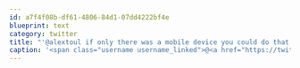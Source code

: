 ```yaml
---
id: a7f4f08b-df61-4806-84d1-07dd4222bf4e
blueprint: text
category: twitter
title: "'@alextoul if only there was a mobile device you could do that on. Hmmm"
caption: '<span class="username username_linked">@<a href="https://twitter.com/alextoul" title="Alexandre Toulemonde">alextoul</a></span> if only there was a mobile device you could do that on. Hmmm'
---
```

